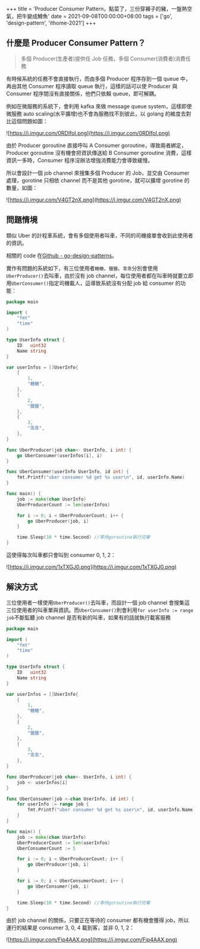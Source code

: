 +++
title = 'Producer Consumer Pattern，點菜了，三份穿褲子的豬，一盤熱空氣，把牛變成鱒魚'
date = 2021-09-08T00:00:00+08:00
tags = ['go', 'design-pattern', 'ithome-2021']
+++

## 什麼是 Producer Consumer Pattern？

> 多個 Producer(生產者)提供任 Job 任務，多個 Consumer(消費者)消費任務
> 

有時候系統的任務不會直接執行，而由多個 Producer 程序存到一個 queue
中，再由其他 Consumer 程序讀取 queue 執行，這樣的話可以使 Producer 與
Consumer 程序間沒有直接關係，他們只依賴 queue，即可解耦。

例如在微服務的系統下，會利用 kafka 來做 message queue system，這樣即使微服務 auto scaling(水平擴增)也不會為服務找不到彼此，以 golang 的維度去對比這個問題如圖：

![https://i.imgur.com/0RDIfoI.png](https://i.imgur.com/0RDIfoI.png)

由於 Producer goroutine 直接呼叫 A Consumer goroutine，導致兩者綁定，Producer goroutine 沒有機會把資訊傳送給 B Consumer goroutine 消費，這樣資訊一多時，Consumer
程序沒辦法增強消費能力會導致緩慢。

所以會設計一個 job channel 來搜集多個 Producer 的 Job，並交由 Consumer 處理，gorotine 只相依 channel 而不是其他 gorotine，就可以擴增 gorotine 的數量，如圖：

![https://i.imgur.com/V4GT2nX.png](https://i.imgur.com/V4GT2nX.png)

## 問題情境

類似 Uber 的計程車系統，會有多個使用者叫車，不同的司機接單會收到此使用者的資訊。

相關的 code 在[Github - go-design-patterns](https://github.com/superj80820/go-design-patterns)。

實作有問題的系統如下，有三位使用者`糖糖`、`鹽鹽`、`乖乖`分別會使用`UberProducer()`去叫車，由於沒有 job channel，每位使用者都在叫車時就要立即用`UberConsumer()`指定司機載人，這導致系統沒有分配 job 給 consumer 的功能：

```go
package main

import (
	"fmt"
	"time"
)

type UserInfo struct {
	ID   uint32
	Name string
}

var userInfos = []UserInfo{
	{
		1,
		"糖糖",
	},
	{
		2,
		"鹽鹽",
	},
	{
		3,
		"乖乖",
	},
}

func UberProducer(job chan<- UserInfo, i int) {
	go UberConsumer(userInfos[i], i)
}

func UberConsumer(userInfo UserInfo, id int) {
	fmt.Printf("uber consumer %d get %s user\n", id, userInfo.Name)
}

func main() {
	job := make(chan UserInfo)
	UberProducerCount := len(userInfos)

	for i := 0; i < UberProducerCount; i++ {
		go UberProducer(job, i)
	}

	time.Sleep(10 * time.Second) //等待goroutine執行完畢
}
```

這使得每次叫車都只會叫到 consumer 0, 1, 2：

![https://i.imgur.com/1xTXGJ0.png](https://i.imgur.com/1xTXGJ0.png)

## 解決方式

三位使用者一樣使用`UberProducer()`去叫車，而設計一個 job channel 會搜集這三位使用者的叫車單與資訊。而`UberConsumer()`則會利用`for userInfo := range job`不斷監聽 job channel 是否有新的叫車，如果有的話就執行載客服務

```go
package main

import (
	"fmt"
	"time"
)

type UserInfo struct {
	ID   uint32
	Name string
}

var userInfos = []UserInfo{
	{
		1,
		"糖糖",
	},
	{
		2,
		"鹽鹽",
	},
	{
		3,
		"乖乖",
	},
}

func UberProducer(job chan<- UserInfo, i int) {
	job <- userInfos[i]
}

func UberConsumer(job <-chan UserInfo, id int) {
	for userInfo := range job {
		fmt.Printf("uber consumer %d get %s user\n", id, userInfo.Name)
	}
}

func main() {
	job := make(chan UserInfo)
	UberProducerCount := len(userInfos)
	UberConsumerCount := 5

	for i := 0; i < UberProducerCount; i++ {
		go UberProducer(job, i)
	}

	for i := 0; i < UberConsumerCount; i++ {
		go UberConsumer(job, i)
	}

	time.Sleep(10 * time.Second) //等待goroutine執行完畢
}
```

由於 job channel 的關係，只要正在等待的 consumer 都有機會獲得 job，所以運行的結果是 consumer 3, 0, 4 載到客，並非 0, 1, 2：

![https://i.imgur.com/Fip4AAX.png](https://i.imgur.com/Fip4AAX.png)